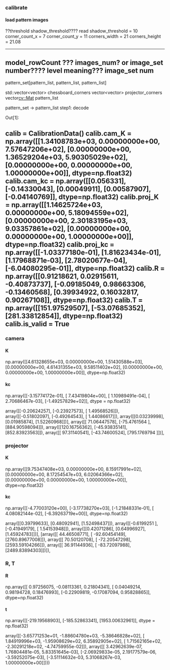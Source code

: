 ### calibrate

#### load pattern images

??threshold shadow_threshold????
read shadow_threshold = 10
corner_count_x = 7
corner_count_y = 11
corners_width = 21
corners_height = 21.08

---
model_rowCount ??? images_num? or image_set number????
level meaning???
image_set num
---

pattern_set[pattern_list, pattern_list, pattern_list]

std::vector<vector<point2f>> chessboard_corners 
vector<vector<point2f>> projector_corners 
vector<cv::Mat> pattern_list 


pattern_set -> pattern_list
step1:
decode

Out[1]: 

calib = CalibrationData()
calib.cam_K = np.array([[1.34108783e+03, 0.00000000e+00, 7.57647206e+02],
                        [0.00000000e+00, 1.36529204e+03, 5.90305029e+02],
                        [0.00000000e+00, 0.00000000e+00, 1.00000000e+00]], dtype=np.float32)
calib.cam_kc = np.array([[0.056331],
                         [-0.14330043],
                         [0.00049911],
                         [0.00587907],
                         [-0.04140769]], dtype=np.float32)
calib.proj_K = np.array([[1.14625724e+03, 0.00000000e+00, 5.18094559e+02],
                         [0.00000000e+00, 2.30183195e+03, 9.03357861e+02],
                         [0.00000000e+00, 0.00000000e+00, 1.00000000e+00]], dtype=np.float32)
calib.proj_kc = np.array([[-1.03377180e-01],
                          [1.81623434e-01],
                          [1.17968871e-03],
                          [2.78020677e-04],
                          [-6.04080295e-01]], dtype=np.float32)
calib.R = np.array([[0.91218621, 0.02915611, -0.40873737],
                    [-0.09185049, 0.98663306, -0.13460568],
                    [0.39934922, 0.16032817, 0.90267108]], dtype=np.float32)
calib.T = np.array([[151.97529507],
                    [-53.07685352],
                    [281.33812854]], dtype=np.float32)
calib.is_valid = True
---


### camera

#### K

np.array([[4.61328655e+03, 0.00000000e+00, 1.51430588e+03],
       [0.00000000e+00, 4.61431355e+03, 9.58511402e+02],
       [0.00000000e+00, 0.00000000e+00, 1.00000000e+00]], dtype=np.float32)

#### kc
np.array([[-3.15774172e-01],
       [ 7.43419804e+00],
       [ 1.10989491e-04],
       [ 2.70686467e-03],
       [-1.49257829e+02]], dtype = np.float32)

array([[-0.20624257],
       [-0.23927573],
       [ 1.49568526]]), 
array([[-0.51802097],
       [-0.49264543],
       [ 1.44086617]]), 
array([[0.03239998],
       [0.01985874],
       [1.52260968]])], 
array([[ 71.06447578],
       [-75.4761564 ],
       [884.90598094]]), 
array([[120.16756362],
       [-45.93835141],
       [852.83923563]]), 
array([[ 97.31140541],
       [-43.74600524],
       [795.1769794 ]])], 

### projector
#### K
np.array([[9.75347408e+03, 0.00000000e+00, 8.15917991e+02],
       [0.00000000e+00, 8.17254547e+03, 6.02064366e+02],
       [0.00000000e+00, 0.00000000e+00, 1.00000000e+00]], dtype=np.float32)
#### kc
np.array([[-4.77003120e+00],
       [-3.17738270e+03],
       [-1.21848331e-01],
       [ 4.08082144e-02],
       [-6.39263719e+00]], dtype=np.float32)

array([[0.39799633],
       [0.48092941],
       [1.52498437]]), 
array([[-0.6199251 ],
       [-0.41949179],
       [ 1.54153948]]), 
array([[0.42071286],
       [0.64996927],
       [1.45924783]])], 
[array([[  44.46508771],
       [ -92.60454149],
       [2760.89677008]]), 
array([[  70.50120708],
       [ -72.20547298],
       [2593.59104266]]), 
array([[  36.91144936],
       [ -83.72097988],
       [2489.83894303]])]), 

### R, T
#### R
np.array([[ 0.97256075, -0.08113361,  0.21804341],
       [ 0.04049214,  0.98194728,  0.18476993],
       [-0.22909819, -0.17087094,  0.95828865]], dtype=np.float32)

#### t
np.array([[-219.19568903],
       [-185.52863341],
       [1953.00632961]], dtype = np.float32)



array([[-3.65771253e+01, -1.88604780e+03, -5.38646828e+02],
       [ 1.84919996e+03, -1.95908629e+02,  6.35892905e+02],
       [ 1.71562165e+02, -2.30291218e+02, -4.74759955e-02]]), 
array([[ 3.42962639e-07,  1.76804481e-05,  5.83351645e-03],
       [-2.06929833e-05,  2.19177579e-06, -3.59252075e-03],
       [-3.51114632e-03,  5.31068267e-03,  1.00000000e+00]])))